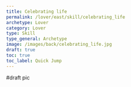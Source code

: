 ```yaml
---
title: Celebrating life
permalink: /lover/east/skill/celebrating_life
archetype: Lover
category: Lover
type: Skill
type_general: Archetype
image: /images/back/celebrating_life.jpg
draft: true
toc: true
toc_label: Quick Jump
---
```

#draft pic
